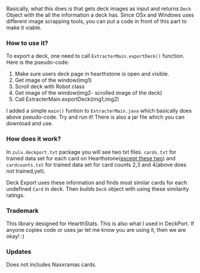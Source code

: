 Basically, what this does is that gets deck images as input and returns ```Deck``` Object with the all the information a deck has. Since OSx and Windows uses different image scrapping tools, you can put a code in front of this part to make it viable.

### How to use it?

To export a deck, one need to call ```ExtracterMain.exportDeck()``` function. Here is the pseudo-code:

1. Make sure users deck page in hearthstone is open and visible.
2. Get image of the window(img1)
3. Scroll deck with Robot class
4. Get image of the window(img2- scrolled image of the deck)
5. Call ExtracterMain.exportDeck(img1,img2)

I added a simple ```main()``` funtion to ```ExtracterMain.java``` which basically does above pseudo-code. Try and run it! There is also a jar file which you can download and use.

### How does it work?

In ```zulu.deckport.txt``` package you will see two txt files. ```cards.txt``` for trained data set for each card on Hearthstone([except these two](https://github.com/shyos/deckport/issues/3)) and ```cardcounts.txt``` for trained data set for card counts 2,3 and 4(above does not trained,yet).

Deck Export uses these information and finds most similar cards for each undefined ```Card``` in deck. Then builds ```Deck``` object with using these similarity ratings.

### Trademark

This library designed for HearthStats. This is also what I used in DeckPort. If anyone copies code or uses jar let me know you are using it, then we are okay! :) 

### Updates
Does not includes Naxxramas cards.

